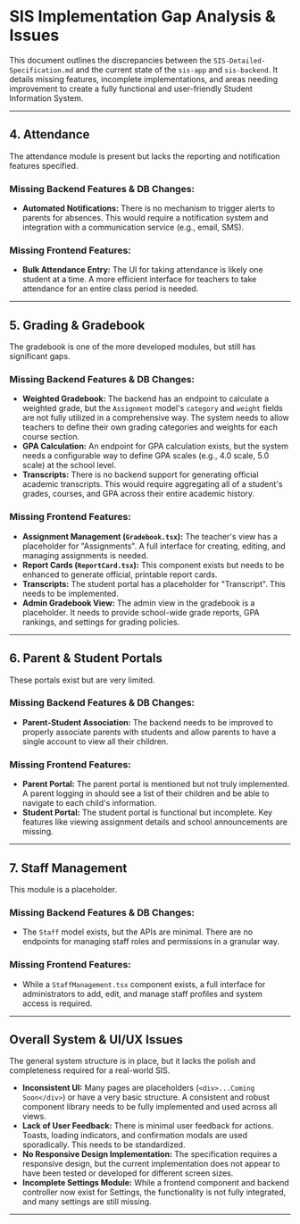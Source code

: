 # SIS Implementation Gap Analysis & Issues

This document outlines the discrepancies between the `SIS-Detailed-Specification.md` and the current state of the `sis-app` and `sis-backend`. It details missing features, incomplete implementations, and areas needing improvement to create a fully functional and user-friendly Student Information System.

---

## **4. Attendance**

The attendance module is present but lacks the reporting and notification features specified.

### **Missing Backend Features & DB Changes:**

- **Automated Notifications:** There is no mechanism to trigger alerts to parents for absences. This would require a notification system and integration with a communication service (e.g., email, SMS).

### **Missing Frontend Features:**

- **Bulk Attendance Entry:** The UI for taking attendance is likely one student at a time. A more efficient interface for teachers to take attendance for an entire class period is needed.

---

## **5. Grading & Gradebook**

The gradebook is one of the more developed modules, but still has significant gaps.

### **Missing Backend Features & DB Changes:**

- **Weighted Gradebook:** The backend has an endpoint to calculate a weighted grade, but the `Assignment` model's `category` and `weight` fields are not fully utilized in a comprehensive way. The system needs to allow teachers to define their own grading categories and weights for each course section.
- **GPA Calculation:** An endpoint for GPA calculation exists, but the system needs a configurable way to define GPA scales (e.g., 4.0 scale, 5.0 scale) at the school level.
- **Transcripts:** There is no backend support for generating official academic transcripts. This would require aggregating all of a student's grades, courses, and GPA across their entire academic history.

### **Missing Frontend Features:**

- **Assignment Management (`Gradebook.tsx`):** The teacher's view has a placeholder for "Assignments". A full interface for creating, editing, and managing assignments is needed.
- **Report Cards (`ReportCard.tsx`):** This component exists but needs to be enhanced to generate official, printable report cards.
- **Transcripts:** The student portal has a placeholder for "Transcript". This needs to be implemented.
- **Admin Gradebook View:** The admin view in the gradebook is a placeholder. It needs to provide school-wide grade reports, GPA rankings, and settings for grading policies.

---

## **6. Parent & Student Portals**

These portals exist but are very limited.

### **Missing Backend Features & DB Changes:**

- **Parent-Student Association:** The backend needs to be improved to properly associate parents with students and allow parents to have a single account to view all their children.

### **Missing Frontend Features:**

- **Parent Portal:** The parent portal is mentioned but not truly implemented. A parent logging in should see a list of their children and be able to navigate to each child's information.
- **Student Portal:** The student portal is functional but incomplete. Key features like viewing assignment details and school announcements are missing.

---

## **7. Staff Management**

This module is a placeholder.

### **Missing Backend Features & DB Changes:**

- The `Staff` model exists, but the APIs are minimal. There are no endpoints for managing staff roles and permissions in a granular way.

### **Missing Frontend Features:**

- While a `StaffManagement.tsx` component exists, a full interface for administrators to add, edit, and manage staff profiles and system access is required.

---

## **Overall System & UI/UX Issues**

The general system structure is in place, but it lacks the polish and completeness required for a real-world SIS.

- **Inconsistent UI:** Many pages are placeholders (`<div>...Coming Soon</div>`) or have a very basic structure. A consistent and robust component library needs to be fully implemented and used across all views.
- **Lack of User Feedback:** There is minimal user feedback for actions. Toasts, loading indicators, and confirmation modals are used sporadically. This needs to be standardized.
- **No Responsive Design Implementation:** The specification requires a responsive design, but the current implementation does not appear to have been tested or developed for different screen sizes.
- **Incomplete Settings Module:** While a frontend component and backend controller now exist for Settings, the functionality is not fully integrated, and many settings are still missing.

---